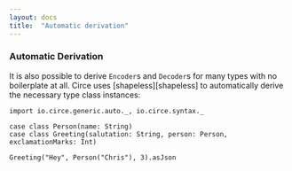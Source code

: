 ```yaml
---
layout: docs
title:  "Automatic derivation"
---
```


### Automatic Derivation

It is also possible to derive `Encoder`s and `Decoder`s for many types with no boilerplate at all. Circe uses [shapeless][shapeless] to automatically derive the necessary type class instances:

```tut:book
import io.circe.generic.auto._, io.circe.syntax._

case class Person(name: String)
case class Greeting(salutation: String, person: Person, exclamationMarks: Int)

Greeting("Hey", Person("Chris"), 3).asJson
```
